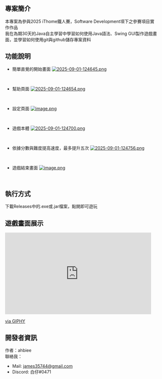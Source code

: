 ## 專案簡介

本專案為參與2025 iThome鐵人賽，Software Development項下之參賽項目實作作品<br>
我在為期30天的Java自主學習中學習如何使用Java語法、Swing GUI製作遊戲畫面，並學習如何使用git與github儲存專案資料

## 功能說明

- 簡單直覺的開始畫面
[![2025-09-01-124645.png](https://i.postimg.cc/vBtTs7ym/2025-09-01-124645.png)](https://postimg.cc/DJmnQX8V)
<br>

- 幫助頁面
[![2025-09-01-124654.png](https://i.postimg.cc/pVkrcBkG/2025-09-01-124654.png)](https://postimg.cc/Sj2mJCBC)
<br>

- 設定頁面
[![image.png](https://i.postimg.cc/fyR8JLFt/image.png)](https://postimg.cc/Pp0W7tdT)
<br>

- 遊戲本體
[![2025-09-01-124700.png](https://i.postimg.cc/TY4wfYzn/2025-09-01-124700.png)](https://postimg.cc/D81FcFyz)
<br>

- 依據分數與難度提高速度，最多提升五次
[![2025-09-01-124756.png](https://i.postimg.cc/7ZJL6r4d/2025-09-01-124756.png)](https://postimg.cc/3k7hS6dF)
<br>

- 遊戲結束畫面
[![image.png](https://i.postimg.cc/250T5rZ2/image.png)](https://postimg.cc/06J7WgZw)
<br>

## 執行方式
下載Releases中的.exe或.jar檔案，點開即可遊玩

## 遊戲畫面展示

<iframe src="https://giphy.com/embed/PnMNzwiIazt65jCiQi" width="480" height="269" style="" frameBorder="0" class="giphy-embed" allowFullScreen></iframe><p><a href="https://giphy.com/gifs/PnMNzwiIazt65jCiQi">via GIPHY</a></p>

## 開發者資訊

作者：ahbiee<br>
聯絡我：<br>
- Mail: james35744@gmail.com
- Discord: 白仔#0471